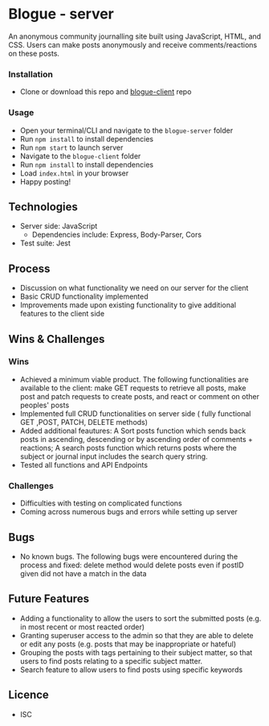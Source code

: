 # Blogue - server

An anonymous community journalling site built using JavaScript, HTML, and CSS.
Users can make posts anonymously and receive comments/reactions on these posts.

### Installation

-   Clone or download this repo and [blogue-client](https://github.com/roselynle/blogue-client) repo

### Usage

-   Open your terminal/CLI and navigate to the `blogue-server` folder
-   Run `npm install` to install dependencies
-   Run `npm start` to launch server
-   Navigate to the `blogue-client` folder
-   Run `npm install` to install dependencies
-   Load `index.html` in your browser
-   Happy posting!

## Technologies

-   Server side: JavaScript
    -   Dependencies include: Express, Body-Parser, Cors
-   Test suite: Jest

## Process

-   Discussion on what functionality we need on our server for the client
-   Basic CRUD functionality implemented
-   Improvements made upon existing functionality to give additional features to the client side

## Wins & Challenges

### Wins

-   Achieved a minimum viable product. The following functionalities are available to the client: make GET requests to retrieve all posts, make post and patch requests to create posts, and react or comment on other peoples' posts
-   Implemented full CRUD functionalities on server side ( fully functional GET ,POST, PATCH, DELETE methods)
-   Added additional feautures: A Sort posts function which sends back posts in ascending, descending or by ascending order of comments + reactions;
    A search posts function which returns posts where the subject or journal input includes the search query string. 
-   Tested all functions and API Endpoints

### Challenges

-   Difficulties with testing on complicated functions
-   Coming across numerous bugs and errors while setting up server 

## Bugs
-   No known bugs. The following bugs were encountered during the process and fixed: delete method would delete posts even if postID given did not have a match in the data

## Future Features

-   Adding a functionality to allow the users to sort the submitted posts (e.g. in most recent or most reacted order)
-   Granting superuser access to the admin so that they are able to delete or edit any posts (e.g. posts that may be inappropriate or hateful)
-   Grouping the posts with tags pertaining to their subject matter, so that users to find posts relating to a specific subject matter.
-   Search feature to allow users to find posts using specific keywords

## Licence

-   ISC
